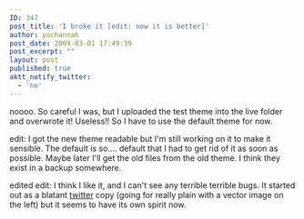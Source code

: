 ```yaml
---
ID: 347
post_title: 'I broke it [edit: now it is better]'
author: yochannah
post_date: 2009-03-01 17:49:39
post_excerpt: ""
layout: post
published: true
aktt_notify_twitter:
  - 'no'
---
```

noooo. So careful I was, but I uploaded the test theme into the live folder and overwrote it! Useless!! So I have to use the default theme for now.

edit: I got the new theme readable but I'm still working on it to make it sensible. The default is so.... default that I had to get rid of it as soon as possible. Maybe later I'll get  the old files from the old theme. I think they exist in a backup somewhere. 

edited edit: I think I like it, and I can't see any terrible terrible bugs. It started out as a blatant <a href="http://www.twitter.com">twitter</a> copy (going for really plain with a vector image on the left) but it seems to have its own spirit now.